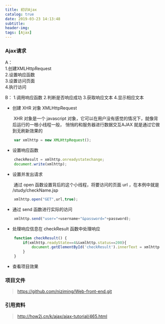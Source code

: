 ```yaml
---
title: 初识Ajax
catalog: true
date: 2019-03-23 14:13:48
subtitle:
header-img:
tags: [Ajax]
---
```


### Ajax请求

A：                          			
1.创建XMLHttpRequest        	
2.设置响应函数                		
3.设置访问页面                		
4.执行访问                    			

B：
1.调用响应函数
2.判断是否响应成功
3.获取响应文本
4.显示相应文本

- 创建 XHR 对象 XMLHttpRequest

  ​	XHR 对象是一个 javascript 对象，它可以在用户没有感觉的情况下，就像背后运行的一根小线程一般， 悄悄的和服务器进行数据交互AJAX 就是通过它做到无刷新效果的

``` javascript
	var xmlhttp = new XMLHttpRequest();
```
- 设置响应函数

``` javascript
    checkResult = xmlhttp.onreadystatechange;
	document.write(xmlhttp);
```
- 设置并发出请求

  ​	通过 open 函数设置背后的这个小线程，将要访问的页面 url ，在本例中就是 /study/checkName.jsp

``` javascript 
    xmlhttp.open("GET",url,true);
```
- 通过 send 函数进行实际的访问

``` javascript
    xmlhttp.send("user="+username+"&password="+password);
```
- 处理响应信息在 checkResult 函数中处理响应


``` javascript
	function checkResult() {
	    if(xmlhttp.readyState==4&&xmlhttp.status==200){
	        document.getElementById('checkResult').innerText = xmlhttp.responseText;
	    }
    }
```

- 查看项目效果

### 项目文件

> https://github.com/niziming/Web-front-end.git

### 引用资料

> http://how2j.cn/k/ajax/ajax-tutorial/465.html